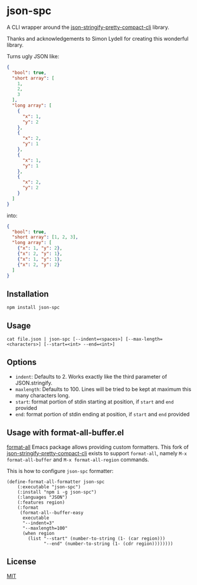 # json-spc

A CLI wrapper around the [json-stringify-pretty-compact-cli][lib] library.

Thanks and acknowledgements to Simon Lydell for creating this wonderful library.

Turns ugly JSON like:

```json
{
  "bool": true,
  "short array": [
    1,
    2,
    3
  ],
  "long array": [
    {
      "x": 1,
      "y": 2
    },
    {
      "x": 2,
      "y": 1
    },
    {
      "x": 1,
      "y": 1
    },
    {
      "x": 2,
      "y": 2
    }
  ]
}
```

into:

```json
{
  "bool": true,
  "short array": [1, 2, 3],
  "long array": [
    {"x": 1, "y": 2},
    {"x": 2, "y": 1},
    {"x": 1, "y": 1},
    {"x": 2, "y": 2}
  ]
}
```

## Installation

```
npm install json-spc
```

## Usage

```shell
cat file.json | json-spc [--indent=<spaces>] [--max-length=<characters>] [--start=<int> --end=<int>]
```

## Options

- `indent`: Defaults to 2. Works exactly like the third parameter of JSON.stringify.
- `maxlength`: Defaults to 100. Lines will be tried to be kept at maximum this many characters long.
- `start`: format portion of stdin starting at position, if `start` and `end` provided
- `end`: format portion of stdin ending at position, if `start` and `end` provided

## Usage with format-all-buffer.el
[format-all](https://github.com/lassik/emacs-format-all-the-code)
Emacs package allows providing custom formatters.  This fork of
[json-stringify-pretty-compact-cli][upstream] exists to support
`format-all`, namely `M-x format-all-buffer` and `M-x format-all-region` commands.

This is how to configure `json-spc` formatter:

```emacs-lisp
(define-format-all-formatter json-spc
    (:executable "json-spc")
    (:install "npm i -g json-spc")
    (:languages "JSON")
    (:features region)
    (:format
     (format-all--buffer-easy
      executable
      "--indent=3"
      "--maxlength=100"
      (when region
        (list "--start" (number-to-string (1- (car region)))
              "--end" (number-to-string (1- (cdr region))))))))
```


## License

[MIT](LICENSE)


[upstream]: https://github.com/avantgardnerio/json-stringify-pretty-compact-cli
[lib]: https://www.npmjs.com/package/json-stringify-pretty-compact
